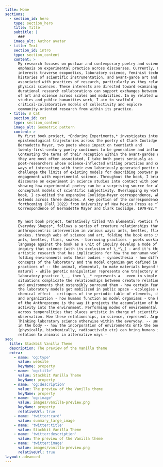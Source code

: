 ```yaml
---
title: Home
sections:
  - section_id: hero
    type: section_hero
    title: Title
    subtitle: |
      ###
    image_alt: Author avatar
  - title: Text
    section_id: intro
    type: section_content
    content: >
      My research focuses on postwar and contemporary poetry and science with an
      emphasis on experimental practice across discourses. Currently, my
      interests traverse ecopoetics, laboratory science, feminist technoscience,
      histories of scientific instrumentation, and avant-garde art and writing
      associated with practices of research, particularly as they relate to the
      physical sciences. These interests are directed toward examining how
      durational research collaborations can support exchanges between practices
      of art and science across scales and modalities. In my related writing
      studies and public humanities work, I aim to scaffold
      critical-collaborative models of collectivity and explore
      community-oriented research from within its practice.
  - title: A Cat
    section_id: cat
    type: section_content
    image_alt: Geometric pattern
    content: >
      My first book project, *Enduring Experiments,* investigates intersecting
      epistemological trajectories across the poetry of Clark Coolidge and
      Bernadette Mayer, two poets whose impact on twentieth and
      twenty-first-century poetry continues to be generative and influential.
      Contesting the terms of their reception within the avant-gardes with which
      they are most often associated, I take both poets seriously as
      poet-researchers whose science-inflected writing practices and complex
      ways of interacting with their own laboriously generated poetic milieus
      challenge the limits of existing models for describing postwar poetry’s
      engagement with experimental science. Throughout the book, I bring the
      discourse on experiment in science studies into contact with poetics,
      showing how experimental poetry can be a surprising source for alternative
      conceptual models of scientific subjectivity. Overlapping my work on this
      book, I co-edited the expansive Coolidge-Mayer correspondence, which
      extends across three decades. A key portion of the correspondence is
      forthcoming (Fall 2022) from University of New Mexico Press as *The
      Correspondence of Bernadette Mayer and Clark Coolidge, 1979-82.*


      My next book project, tentatively titled *An Elemental Poetics for
      Everyday Shapes*, follows a series of creature relationships that involve
      anthropocentric intervention in various ways: ants, beetles, flies,
      snakes. through webs of science and art, folding the book onto its body -
      ants, beetles, flies, snakes - borrowing practices - poets working with
      language against the book as a unit of inquiry develop a mode of chemical
      inquiry that science (with its exclusion of \_*\_) - and it's this mode of
      artistic research that has implications for how the nonhuman world -
      folding environments onto their bodies - synaesthesia - how different
      concepts of the laboratory and the model organism get defined in the
      practices of -- the animal, elemental, to make materials beyond the
      natural - while genetic manipulation represents one trajectory of
      laboratory practice \__, then \__* represents a   even in simple
      situations complicate the relationships between creature relationships and
      and environments that ostensibly surround them - how certain features of
      the laboratory models get mobilized in public space - ecologies of
      chemical effect - critiques of the periodic table of elements, its order
      and organization - how humans function as model organisms - One key aspect
      of the Anthropocene is the way it projects the accumulation of human
      activity into the environment. Performing modes of environmental synthesis
      across temporalities that places artistic in charge of scientific modes of
      observation. How these relationships, in science, represent. Argues that
      Thinking laboratory science otherwise within the everyday. -- unreactive
      in the body -- how the incorporation of environments onto the body
      (physically, biochemically, radioactively etc) can bring humans in
      relation to animals in alternative ways - 
seo:
  title: Stackbit Vanilla Theme
  description: The preview of the Vanilla theme
  extra:
    - name: 'og:type'
      value: website
      keyName: property
    - name: 'og:title'
      value: Stackbit Vanilla Theme
      keyName: property
    - name: 'og:description'
      value: The preview of the Vanilla theme
      keyName: property
    - name: 'og:image'
      value: images/vanilla-preview.png
      keyName: property
      relativeUrl: true
    - name: 'twitter:card'
      value: summary_large_image
    - name: 'twitter:title'
      value: Stackbit Vanilla Theme
    - name: 'twitter:description'
      value: The preview of the Vanilla theme
    - name: 'twitter:image'
      value: images/vanilla-preview.png
      relativeUrl: true
layout: advanced
---
```

